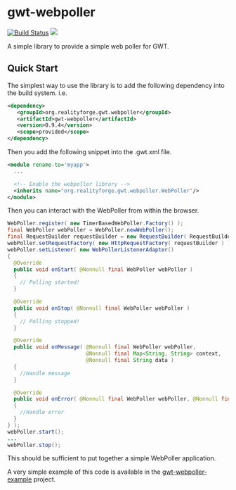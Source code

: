 # gwt-webpoller

[![Build Status](https://secure.travis-ci.org/realityforge/gwt-webpoller.png?branch=master)](http://travis-ci.org/realityforge/gwt-webpoller)
[<img src="https://img.shields.io/maven-central/v/org.realityforge.gwt.webpoller/gwt-webpoller.svg?label=latest%20release"/>](http://search.maven.org/#search%7Cga%7C1%7Cg%3A%22org.realityforge.gwt.webpoller%22%20a%3A%22gwt-webpoller%22)

A simple library to provide a simple web poller for GWT.

## Quick Start

The simplest way to use the library is to add the following dependency
into the build system. i.e.

```xml
<dependency>
   <groupId>org.realityforge.gwt.webpoller</groupId>
   <artifactId>gwt-webpoller</artifactId>
   <version>0.9.4</version>
   <scope>provided</scope>
</dependency>
```

Then you add the following snippet into the .gwt.xml file.

```xml
<module rename-to='myapp'>
  ...

  <!-- Enable the webpoller library -->
  <inherits name="org.realityforge.gwt.webpoller.WebPoller"/>
</module>
```

Then you can interact with the WebPoller from within the browser.

```java
WebPoller.register( new TimerBasedWebPoller.Factory() );
final WebPoller webPoller = WebPoller.newWebPoller();
final RequestBuilder requestBuilder = new RequestBuilder( RequestBuilder.GET, "http://example.com/someUrl" );
webPoller.setRequestFactory( new HttpRequestFactory( requestBuilder ) );
webPoller.setListener( new WebPollerListenerAdapter()
{
  @Override
  public void onStart( @Nonnull final WebPoller webPoller )
  {
    // Polling started!
  }

  @Override
  public void onStop( @Nonnull final WebPoller webPoller )
  {
    // Polling stopped!
  }

  @Override
  public void onMessage( @Nonnull final WebPoller webPoller,
                         @Nonnull final Map<String, String> context,
                         @Nonnull final String data )
  {
    //Handle message
  }

  @Override
  public void onError( @Nonnull final WebPoller webPoller, @Nonnull final Throwable exception )
  {
    //Handle error
  }
} );
webPoller.start();
...
webPoller.stop();
```

This should be sufficient to put together a simple WebPoller application.

A very simple example of this code is available in the
[gwt-webpoller-example](https://github.com/realityforge/gwt-webpoller-example)
project.
